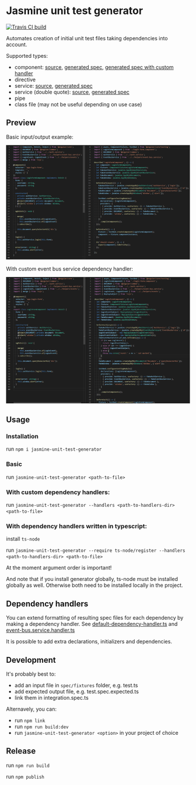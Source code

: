 # Jasmine unit test generator

[![Travis CI build](https://travis-ci.org/fdim/jasmine-unit-test-generator.svg)](https://travis-ci.org/fdim/jasmine-unit-test-generator)

Automates creation of initial unit test files taking dependencies into account.

Supported types:

* component: [source](spec/fixtures/components/login-form.component.ts), [generated spec](spec/fixtures/components/login-form.component.spec.expected.ts), [generated spec with custom handler](spec/fixtures/components/login-form.component.spec.expected.with-handlers.ts)
* directive
* service: [source](spec/fixtures/auth.service.ts), [generated spec](spec/fixtures/auth.service.spec.expected.ts)
* service (double quote): [source](spec/fixtures/auth.service.with-double-quote.ts), [generated spec](spec/fixtures/auth.service.with-double-quote.spec.expected.ts)
* pipe
* class file (may not be useful depending on use case)

## Preview

Basic input/output example: 

![Basic](./assets/component-example.png)

With custom event bus service dependency handler:

![With custom event service dependency handler](./assets/component-example-2.png)


## Usage

### Installation

run `npm i jasmine-unit-test-generator`

### Basic

run `jasmine-unit-test-generator <path-to-file>`

### With custom dependency handlers:

run `jasmine-unit-test-generator --handlers <path-to-handlers-dir> <path-to-file>`

### With dependency handlers written in typescript:

install `ts-node` 

run `jasmine-unit-test-generator --require ts-node/register --handlers <path-to-handlers-dir> <path-to-file>`

At the moment argument order is important!

And note that if you install generator globally, ts-node must be installed globally as well. Otherwise both need to be installed locally in the project.

## Dependency handlers

You can extend formatting of resulting spec files for each dependency by making a dependency handler. See [default-dependency-handler.ts](./src/default-dependency-handler.ts) and [event-bus.service.handler.ts](./spec/fixtures/dependency-handlers/event-bus.service.handler.ts)

It is possible to add extra declarations, initializers and dependencies.

## Development

It's probably best to:

* add an input file in `spec/fixtures` folder, e.g. test.ts
* add expected output file, e.g. test.spec.expected.ts
* link them in integration.spec.ts

Alternavely, you can:

* run `npm link`
* run `npm run build:dev`
* run `jasmine-unit-test-generator <option>` in your project of choice

## Release

run `npm run build`

run `npm publish`
